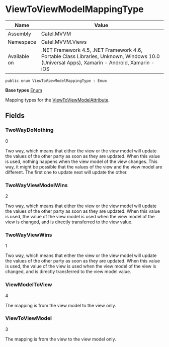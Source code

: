 

# ViewToViewModelMappingType

Name|Value
---|---
Assembly|Catel.MVVM
Namespace|Catel.MVVM.Views
Available on|.NET Framework 4.5, .NET Framework 4.6, Portable Class Libraries, Unknown, Windows 10.0 (Universal Apps), Xamarin - Android, Xamarin - iOS

```
public enum ViewToViewModelMappingType : Enum
```

**Base types**
[Enum]()


Mapping types for the [ViewToViewModelAttribute](#).



## Fields

### TwoWayDoNothing
0

Two way, which means that either the view or the view model will update the values of the other party as soon as they are updated. When this value is used, nothing happens when the view model of the view changes. This way, it might be possible that the values of the view and the view model are different. The first one to update next will update the other.



### TwoWayViewModelWins
2

Two way, which means that either the view or the view model will update the values of the other party as soon as they are updated. When this value is used, the value of the view model is used when the view model of the view is changed, and is directly transferred to the view value.



### TwoWayViewWins
1

Two way, which means that either the view or the view model will update the values of the other party as soon as they are updated. When this value is used, the value of the view is used when the view model of the view is changed, and is directly transferred to the view model value.



### ViewModelToView
4

The mapping is from the view model to the view only.



### ViewToViewModel
3

The mapping is from the view to the view model only.



